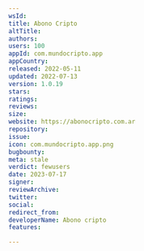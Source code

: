 ```yaml
---
wsId: 
title: Abono Cripto
altTitle: 
authors: 
users: 100
appId: com.mundocripto.app
appCountry: 
released: 2022-05-11
updated: 2022-07-13
version: 1.0.19
stars: 
ratings: 
reviews: 
size: 
website: https://abonocripto.com.ar
repository: 
issue: 
icon: com.mundocripto.app.png
bugbounty: 
meta: stale
verdict: fewusers
date: 2023-07-17
signer: 
reviewArchive: 
twitter: 
social: 
redirect_from: 
developerName: Abono cripto
features: 

---
```



